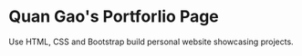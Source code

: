 # Quan Gao's Portforlio Page
Use HTML, CSS and Bootstrap build personal website showcasing projects.
